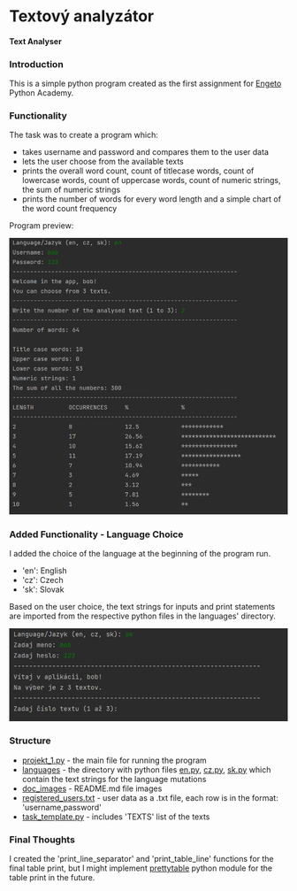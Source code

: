 # Textový analyzátor
#### Text Analyser

### Introduction
This is a simple python program created as the first assignment for [Engeto](https://engeto.cz/) Python Academy.

### Functionality
The task was to create a program which:
* takes username and password and compares them to the user data
* lets the user choose from the available texts
* prints the overall word count, count of titlecase words, count of lowercase words, count of uppercase words, count of numeric strings, the sum of numeric strings
* prints the number of words for every word length and a simple chart of the word count frequency

Program preview:

![whole](doc_images/whole.png)

### Added Functionality - Language Choice
I added the choice of the language at the beginning of the program run.
* 'en': English
* 'cz': Czech
* 'sk': Slovak

Based on the user choice, the text strings for inputs and print statements are imported from the respective python files in the languages' directory.

![lang](doc_images/lang.png)

### Structure
* [projekt_1.py](projekt_1.py) - the main file for running the program
* [languages](/languages) - the directory with python files [en.py](languages/en.py), [cz.py](languages/cz.py), [sk.py](languages/sk.py) which contain the text strings for the language mutations
* [doc_images](/doc_images) - README.md file images
* [registered_users.txt](registered_users.txt) - user data as a .txt file, each row is in the format: 'username,password'
* [task_template.py](task_template.py) - includes 'TEXTS' list of the texts

### Final Thoughts
I created the 'print_line_separator' and 'print_table_line' functions  for the final table print, but I might implement [prettytable](https://pypi.org/project/prettytable/) python module for the table print in the future.
